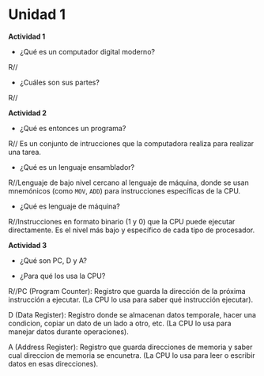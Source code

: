 # Unidad 1

**Actividad 1**
- ¿Qué es un computador digital moderno?
  
R// 

- ¿Cuáles son sus partes?
  
R//

**Actividad 2**
- ¿Qué es entonces un programa?

R// Es un conjunto de intrucciones que la computadora realiza para realizar una tarea. 

- ¿Qué es un lenguaje ensamblador?

R//Lenguaje de bajo nivel cercano al lenguaje de máquina, donde se usan mnemónicos (como `MOV`, `ADD`) para instrucciones específicas de la CPU.

- ¿Qué es lenguaje de máquina?

R//Instrucciones en formato binario (1 y 0) que la CPU puede ejecutar directamente. Es el nivel más bajo y específico de cada tipo de procesador.

**Actividad 3**
- ¿Qué son PC, D y A?
  
- ¿Para qué los usa la CPU?

R//PC (Program Counter): Registro que guarda la dirección de la próxima instrucción a ejecutar. (La CPU lo usa para saber qué instrucción ejecutar).


D (Data Register): Registro donde se almacenan datos temporale, hacer una condicion, copiar un dato de un lado a otro, etc. (La CPU lo usa para manejar datos durante operaciones).


A (Address Register): Registro que guarda direcciones de memoria y saber cual direccion de memoria se encunetra. (La CPU lo usa para leer o escribir datos en esas direcciones).

